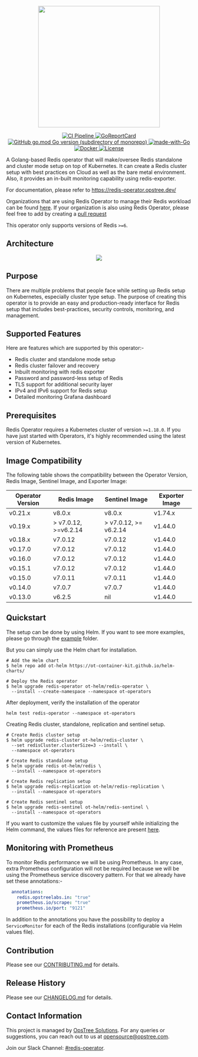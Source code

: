 <p align="center">
  <img src="./static/redis-operator-logo.svg" height="330" width="330">
</p>

<p align="center">
  <a href="https://github.com/OT-CONTAINER-KIT/redis-operator/actions/workflows/ci.yaml">
    <img src="https://github.com/OT-CONTAINER-KIT/redis-operator/actions/workflows/ci.yaml/badge.svg" alt="CI Pipeline">
  </a>
  <a href="https://goreportcard.com/report/github.com/OT-CONTAINER-KIT/redis-operator">
    <img src="https://goreportcard.com/badge/github.com/OT-CONTAINER-KIT/redis-operator" alt="GoReportCard">
  </a>
  <a href="http://golang.org">
    <img src="https://img.shields.io/github/go-mod/go-version/OT-CONTAINER-KIT/redis-operator" alt="GitHub go.mod Go version (subdirectory of monorepo)">
  </a>
  <a href="http://golang.org">
    <img src="https://img.shields.io/badge/Made%20with-Go-1f425f.svg" alt="made-with-Go">
  </a>
  <a href="https://quay.io/repository/opstree/redis-operator">
    <img src="https://img.shields.io/badge/container-ready-green" alt="Docker">
  </a>
  <a href="https://github.com/OT-CONTAINER-KIT/redis-operator/main/LICENSE">
    <img src="https://img.shields.io/badge/License-Apache%202.0-blue.svg" alt="License">
  </a>
</p>

A Golang-based Redis operator that will make/oversee Redis standalone and cluster mode setup on top of Kubernetes. It can create a Redis cluster setup with best practices on Cloud as well as the bare metal environment. Also, it provides an in-built monitoring capability using redis-exporter.

For documentation, please refer to <https://redis-operator.opstree.dev/>

Organizations that are using Redis Operator to manage their Redis workload can be found [here](./USED_BY_ORGANIZATIONS.md). If your organization is also using Redis Operator, please feel free to add by creating a [pull request](https://github.com/OT-CONTAINER-KIT/redis-operator/pulls)

This operator only supports versions of Redis `>=6`.

## Architecture

<div align="center">
    <img src="./static/redis-operator-architecture.png">
</div>

## Purpose

There are multiple problems that people face while setting up Redis setup on Kubernetes, especially cluster type setup. The purpose of creating this operator is to provide an easy and production-ready interface for Redis setup that includes best-practices, security controls, monitoring, and management.

## Supported Features

Here are features which are supported by this operator:-

- Redis cluster and standalone mode setup
- Redis cluster failover and recovery
- Inbuilt monitoring with redis exporter
- Password and password-less setup of Redis
- TLS support for additional security layer
- IPv4 and IPv6 support for Redis setup
- Detailed monitoring Grafana dashboard

## Prerequisites

Redis Operator requires a Kubernetes cluster of version `>=1.18.0`. If you have just started with Operators, it's highly recommended using the latest version of Kubernetes.

## Image Compatibility

The following table shows the compatibility between the Operator Version, Redis Image, Sentinel Image, and Exporter Image:

| Operator Version | Redis Image | Sentinel Image | Exporter Image |
| ---------------- | ----------- | -------------- | -------------- |
| v0.21.x          | v8.0.x      | v8.0.x         | v1.74.x        |
| v0.19.x          | > v7.0.12, >=v6.2.14     | > v7.0.12, >= v6.2.14        | v1.44.0        |
| v0.18.x          | v7.0.12     | v7.0.12        | v1.44.0        |
| v0.17.0          | v7.0.12     | v7.0.12        | v1.44.0        |
| v0.16.0          | v7.0.12     | v7.0.12        | v1.44.0        |
| v0.15.1          | v7.0.12     | v7.0.12        | v1.44.0        |
| v0.15.0          | v7.0.11     | v7.0.11        | v1.44.0        |
| v0.14.0          | v7.0.7      | v7.0.7         | v1.44.0        |
| v0.13.0          | v6.2.5      | nil            | v1.44.0        |

## Quickstart

The setup can be done by using Helm. If you want to see more examples, please go through the [example](./example) folder.

But you can simply use the Helm chart for installation.

```shell
# Add the Helm chart
$ helm repo add ot-helm https://ot-container-kit.github.io/helm-charts/
```

```shell
# Deploy the Redis operator
$ helm upgrade redis-operator ot-helm/redis-operator \
  --install --create-namespace --namespace ot-operators
```

After deployment, verify the installation of the operator

```shell
helm test redis-operator --namespace ot-operators
```

Creating Redis cluster, standalone, replication and sentinel setup.

```shell
# Create Redis cluster setup
$ helm upgrade redis-cluster ot-helm/redis-cluster \
  --set redisCluster.clusterSize=3 --install \
  --namespace ot-operators
```

```shell
# Create Redis standalone setup
$ helm upgrade redis ot-helm/redis \
  --install --namespace ot-operators
```

```shell
# Create Redis replication setup
$ helm upgrade redis-replication ot-helm/redis-replication \
  --install --namespace ot-operators
```

```shell
# Create Redis sentinel setup
$ helm upgrade redis-sentinel ot-helm/redis-sentinel \
  --install --namespace ot-operators
```

If you want to customize the values file by yourself while initializing the Helm command, the values files for reference are present [here](https://github.com/OT-CONTAINER-KIT/helm-charts/tree/main/charts/redis-setup).

## Monitoring with Prometheus

To monitor Redis performance we will be using Prometheus. In any case, extra Prometheus configuration will not be required because we will be using the Prometheus service discovery pattern. For that we already have set these annotations:-

```yaml
  annotations:
    redis.opstreelabs.in: "true"
    prometheus.io/scrape: "true"
    prometheus.io/port: "9121"
```

In addition to the annotations you have the possibility to deploy a `ServiceMonitor` for each of the Redis installations (configurable via Helm values file).

## Contribution

Please see our [CONTRIBUTING.md](./CONTRIBUTING.md) for details.

## Release History

Please see our [CHANGELOG.md](./CHANGELOG.md) for details.

## Contact Information

This project is managed by [OpsTree Solutions](http://opstree.com). For any queries or suggestions, you can reach out to us at [opensource@opstree.com](mailto:opensource@opstree.com).

Join our Slack Channel: [#redis-operator](https://join.slack.com/t/opstree/shared_invite/zt-3o8jp35x-UGMU2Cy0WSBk3Lbzqa2wVw).
